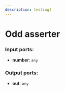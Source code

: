 ```yaml
---
description: testing]
---
```


# Odd asserter

### Input ports:

* __number__: `any`

### Output ports:

* __out__: `any`

